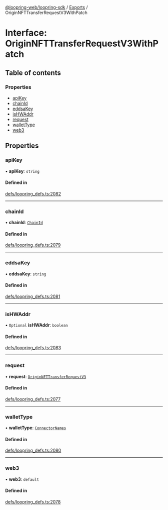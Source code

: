 [@loopring-web/loopring-sdk](../README.md) / [Exports](../modules.md) / OriginNFTTransferRequestV3WithPatch

# Interface: OriginNFTTransferRequestV3WithPatch

## Table of contents

### Properties

- [apiKey](OriginNFTTransferRequestV3WithPatch.md#apikey)
- [chainId](OriginNFTTransferRequestV3WithPatch.md#chainid)
- [eddsaKey](OriginNFTTransferRequestV3WithPatch.md#eddsakey)
- [isHWAddr](OriginNFTTransferRequestV3WithPatch.md#ishwaddr)
- [request](OriginNFTTransferRequestV3WithPatch.md#request)
- [walletType](OriginNFTTransferRequestV3WithPatch.md#wallettype)
- [web3](OriginNFTTransferRequestV3WithPatch.md#web3)

## Properties

### apiKey

• **apiKey**: `string`

#### Defined in

[defs/loopring_defs.ts:2082](https://github.com/Loopring/loopring_sdk/blob/02976c9/src/defs/loopring_defs.ts#L2082)

___

### chainId

• **chainId**: [`ChainId`](../enums/ChainId.md)

#### Defined in

[defs/loopring_defs.ts:2079](https://github.com/Loopring/loopring_sdk/blob/02976c9/src/defs/loopring_defs.ts#L2079)

___

### eddsaKey

• **eddsaKey**: `string`

#### Defined in

[defs/loopring_defs.ts:2081](https://github.com/Loopring/loopring_sdk/blob/02976c9/src/defs/loopring_defs.ts#L2081)

___

### isHWAddr

• `Optional` **isHWAddr**: `boolean`

#### Defined in

[defs/loopring_defs.ts:2083](https://github.com/Loopring/loopring_sdk/blob/02976c9/src/defs/loopring_defs.ts#L2083)

___

### request

• **request**: [`OriginNFTTransferRequestV3`](OriginNFTTransferRequestV3.md)

#### Defined in

[defs/loopring_defs.ts:2077](https://github.com/Loopring/loopring_sdk/blob/02976c9/src/defs/loopring_defs.ts#L2077)

___

### walletType

• **walletType**: [`ConnectorNames`](../enums/ConnectorNames.md)

#### Defined in

[defs/loopring_defs.ts:2080](https://github.com/Loopring/loopring_sdk/blob/02976c9/src/defs/loopring_defs.ts#L2080)

___

### web3

• **web3**: `default`

#### Defined in

[defs/loopring_defs.ts:2078](https://github.com/Loopring/loopring_sdk/blob/02976c9/src/defs/loopring_defs.ts#L2078)
